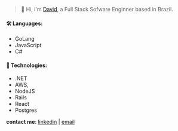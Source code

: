 > 👋 Hi, i'm [David](https://scostadavid.github.io), a Full Stack Sofware Enginner based in Brazil. 

#### 🛠️ Languages:
- GoLang
- JavaScript
- C#

#### 🔧 Technologies:
- .NET
- AWS, 
- NodeJS
- Rails
- React
- Postgres

**contact me**: [linkedin](https://www.linkedin.com/in/scostadavid/) | [email](mailto:scostadavid@proton.me) 
<!-- Toasty 🍞 -->
